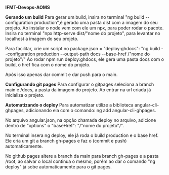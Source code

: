 **IFMT-Devops-AOMS**

**Gerando um build**
Para gerar um build, insira no terminal "ng build --configuration production",é gerado uma pasta dist com a imagem do seu projeto. Ao instalar o node vem com ele um npx, para poder rodar o pacote.
Insira no terminal "npx http-serve dist/"nome do projeto", para levantar no localhost a imagem do seu projeto.

Para facilitar, crie um script no package.json = "deploy:ghdocs": "ng build --configuration production --output-path docs --base-href /"nome do projeto"/"
Ao rodar npm run deploy:ghdocs, ele gera uma pasta docs com o build, o href fica com o nome do projeto.

Após isso apenas dar commit e dar push para o main.
 

**Configurando git pages**
Para configurar o gitpages seleciona a branch main e /docs, a pasta da imagem do projeto. Ao entrar na url criada já inicializa o projeto.


**Automatizando o deploy**
Para automatizar utilize a biblioteca angular-cli-ghpages, adicionando ela com o comando: ng add angular-cli-ghpages.

No arquivo angular.json, na opção chamada deploy no arquivo, adicione dentro de "options" o "baseHref": "/"nome do projeto"/".

No terminal insera ng deploy, ele já roda o build production e o base href. Ele cria um git a branch gh-pages e faz o (commit e push) automaticamente.

No github pages altere a branch da main para branch gh-pages e a pasta /root, ao salvar o local continua o mesmo, porém ao dar o comando "ng deploy" já sobe automaticamente para o git pages.